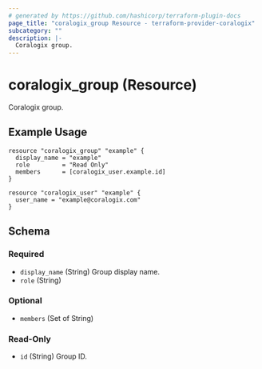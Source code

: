 ```yaml
---
# generated by https://github.com/hashicorp/terraform-plugin-docs
page_title: "coralogix_group Resource - terraform-provider-coralogix"
subcategory: ""
description: |-
  Coralogix group.
---
```


# coralogix_group (Resource)

Coralogix group.

## Example Usage

```hcl
resource "coralogix_group" "example" {
  display_name = "example"
  role         = "Read Only"
  members      = [coralogix_user.example.id]
}

resource "coralogix_user" "example" {
  user_name = "example@coralogix.com"
}
```


<!-- schema generated by tfplugindocs -->
## Schema

### Required

- `display_name` (String) Group display name.
- `role` (String)

### Optional

- `members` (Set of String)

### Read-Only

- `id` (String) Group ID.
